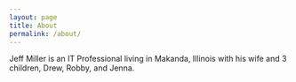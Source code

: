 ```yaml
---
layout: page
title: About
permalink: /about/
---
```


Jeff Miller is an IT Professional living in Makanda, Illinois with his wife and
3 children, Drew, Robby, and Jenna.
